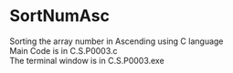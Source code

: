 # SortNumAsc
Sorting the array number in Ascending using C language</br>
Main Code is in  C.S.P0003.c </br>
The terminal window is in C.S.P0003.exe
